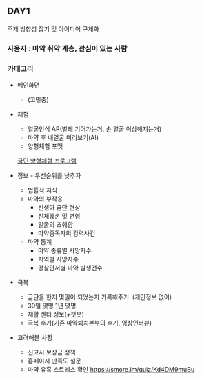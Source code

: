 ## DAY1
주제 방향성 잡기 및 아이디어 구체화  
### 사용자 : 마약 취약 계층, 관심이 있는 사람

### 카테고리

- 메인화면
    - (고민중)
- 체험
    - 얼굴인식 AR(벌레 기어가는거, 손 얼굴 이상해지는거)
    - 마약 후 내얼굴 미리보기(AI)
    - 양형체험 포맷

  [국민 양형체험 프로그램](https://www.scourt.go.kr/sc/exp/step.work?step_id=01&case_id=00)

- 정보 - 우선순위를 낮추자
    - 법률적 지식
    - 마약의 부작용
        - 신생아 금단 현상
        - 신체훼손 및 변형
        - 얼굴의 초췌함
        - 마약중독자의 강력사건
    - 마약 통계
        - 마약 종류별 사망자수
        - 지역별 사망자수
        - 경찰관서별 마약 발생건수
- 극복
    - 금단을 한지 몇일이 되었는지 기록해주기. (개인정보 없이)
    - 30일 몇명 1년 몇명
    - 재활 센터 정보(+챗봇)
    - 극복 후기(기존 마약퇴치본부의 후기, 영상인터뷰)
- 고려해볼 사항
    - 신고시 보상금 정책
    - 홈페이지 만족도 설문
    - 마약 유혹 스트레스 확인 https://smore.im/quiz/Kd4DM9muBu
